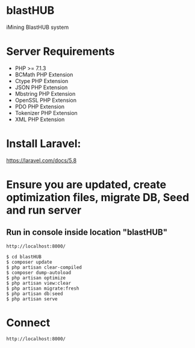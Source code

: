 # blastHUB
iMining BlastHUB system

# Server Requirements
- PHP >= 7.1.3
- BCMath PHP Extension
- Ctype PHP Extension
- JSON PHP Extension
- Mbstring PHP Extension
- OpenSSL PHP Extension
- PDO PHP Extension
- Tokenizer PHP Extension
- XML PHP Extension

# Install Laravel:
https://laravel.com/docs/5.8

# Ensure you are updated, create optimization files, migrate DB, Seed and run server
## Run in console inside location "blastHUB"

	http://localhost:8000/

	$ cd blastHUB
	$ composer update
	$ php artisan clear-compiled
	$ composer dump-autoload
	$ php artisan optimize
	$ php artisan view:clear
	$ php artisan migrate:fresh
	$ php artisan db:seed
	$ php artisan serve
	
# Connect
	http://localhost:8000/